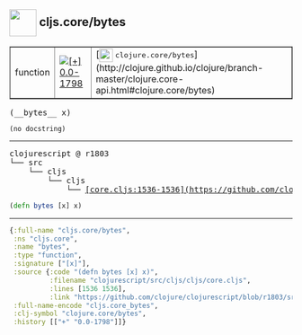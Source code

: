 ## <img width="48px" valign="middle" src="http://i.imgur.com/Hi20huC.png"> cljs.core/bytes

 <table border="1">
<tr>
<td>function</td>
<td><a href="https://github.com/cljsinfo/api-refs/tree/0.0-1798"><img valign="middle" alt="[+] 0.0-1798" src="https://img.shields.io/badge/+-0.0--1798-lightgrey.svg"></a> </td>
<td>
[<img height="24px" valign="middle" src="http://i.imgur.com/1GjPKvB.png"> <samp>clojure.core/bytes</samp>](http://clojure.github.io/clojure/branch-master/clojure.core-api.html#clojure.core/bytes)
</td>
</tr>
</table>

 <samp>
(__bytes__ x)<br>
</samp>

```
(no docstring)
```

---

 <pre>
clojurescript @ r1803
└── src
    └── cljs
        └── cljs
            └── <ins>[core.cljs:1536-1536](https://github.com/clojure/clojurescript/blob/r1803/src/cljs/cljs/core.cljs#L1536-L1536)</ins>
</pre>

```clj
(defn bytes [x] x)
```


---

```clj
{:full-name "cljs.core/bytes",
 :ns "cljs.core",
 :name "bytes",
 :type "function",
 :signature ["[x]"],
 :source {:code "(defn bytes [x] x)",
          :filename "clojurescript/src/cljs/cljs/core.cljs",
          :lines [1536 1536],
          :link "https://github.com/clojure/clojurescript/blob/r1803/src/cljs/cljs/core.cljs#L1536-L1536"},
 :full-name-encode "cljs.core_bytes",
 :clj-symbol "clojure.core/bytes",
 :history [["+" "0.0-1798"]]}

```
